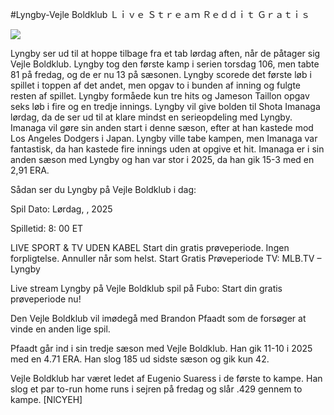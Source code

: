 #Lyngby-Vejle Boldklub Ｌｉｖｅ Ｓｔｒｅａｍ Ｒｅｄｄｉｔ Ｇｒａｔｉｓ  
  
  
[![](https://i.imgur.com/qSNzIqt.png)](https://movie.rssnews.media/UPadJjCrx.php)  
  
Lyngby ser ud til at hoppe tilbage fra et tab lørdag aften, når de påtager sig Vejle Boldklub. Lyngby tog den første kamp i serien torsdag 106, men tabte 81 på fredag, og de er nu 13 på sæsonen. Lyngby scorede det første løb i spillet i toppen af det andet, men opgav to i bunden af inning og fulgte resten af spillet. Lyngby formåede kun tre hits og Jameson Taillon opgav seks løb i fire og en tredje innings. Lyngby vil give bolden til Shota Imanaga lørdag, da de ser ud til at klare mindst en serieopdeling med Lyngby. Imanaga vil gøre sin anden start i denne sæson, efter at han kastede mod Los Angeles Dodgers i Japan. Lyngby ville tabe kampen, men Imanaga var fantastisk, da han kastede fire innings uden at opgive et hit. Imanaga er i sin anden sæson med Lyngby og han var stor i 2025, da han gik 15-3 med en 2,91 ERA.

Sådan ser du Lyngby på Vejle Boldklub i dag:

Spil Dato: Lørdag, , 2025

Spilletid: 8: 00 ET

LIVE SPORT & TV UDEN KABEL
Start din gratis prøveperiode. Ingen forpligtelse. Annuller når som helst.
Start Gratis Prøveperiode
TV: MLB.TV – Lyngby

Live stream Lyngby på Vejle Boldklub spil på Fubo: Start din gratis prøveperiode nu!

Den Vejle Boldklub vil imødegå med Brandon Pfaadt som de forsøger at vinde en anden lige spil.

Pfaadt går ind i sin tredje sæson med Vejle Boldklub. Han gik 11-10 i 2025 med en 4.71 ERA. Han slog 185 ud sidste sæson og gik kun 42.

Vejle Boldklub har været ledet af Eugenio Suaress i de første to kampe. Han slog et par to-run home runs i sejren på fredag og slår .429 gennem to kampe. [NlCYEH]